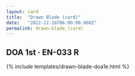 ```yaml
---
layout: card
title:  "Drawn Blade (card)"
date:   "2022-12-26T06:00:00.000Z"
permalink: drawn-blade_(card)
---
```


## DOA 1st &middot; EN-033 R

{% include templates/drawn-blade-doa1e.html %}
